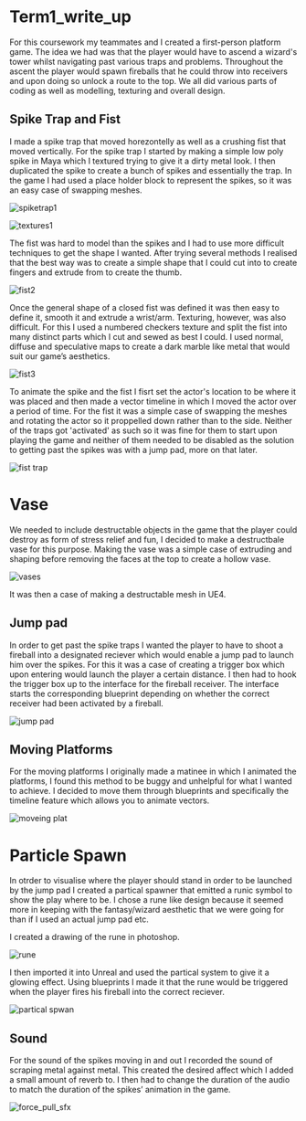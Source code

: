# Term1_write_up

For this coursework my teammates and I created a first-person platform game. The idea we had was that the player would have to ascend a wizard's tower whilst navigating past various traps and problems. Throughout the ascent the player would spawn fireballs that he could throw into receivers and upon doing so unlock a route to the top.  We all did various parts of coding as well as modelling, texturing and overall design.

## Spike Trap and Fist

I made a spike trap that moved horezontelly as well as a crushing fist that moved vertically. For the spike trap I started by making a simple low poly spike in Maya which I textured trying to give it a dirty metal look. I then duplicated the spike to create a bunch of spikes and essentially the trap. In the game I had used a place holder block to represent the spikes, so it was an easy case of swapping meshes. 

![spiketrap1](https://user-images.githubusercontent.com/32567724/35195469-cd3d4610-febb-11e7-8508-28ee968509d6.png)

![textures1](https://user-images.githubusercontent.com/32567724/35198031-a2965bb6-fee0-11e7-8f33-ba18f0a15d46.jpg)



The fist was hard to model than the spikes and I had to use more difficult techniques to get the shape I wanted. After trying several methods I realised that the best way was to create a simple shape that I could cut into to create fingers and extrude from to create the thumb. 

![fist2](https://user-images.githubusercontent.com/32567724/35195494-51f418ac-febc-11e7-8db3-7e47277c5029.png)

Once the general shape of a closed fist was defined it was then easy to define it, smooth it and extrude a wrist/arm. Texturing, however, was also difficult. For this I used a numbered checkers texture and split the fist into many distinct parts which I cut and sewed as best I could. I used normal, diffuse and speculative maps to create a dark marble like metal that would suit our game’s aesthetics.

![fist3](https://user-images.githubusercontent.com/32567724/35196113-ab474fce-fec5-11e7-89e8-ca7e3dd68d01.png)

To animate the spike and the fist I fisrt set the actor's location to be where it was placed and then made a vector timeline in which I moved the actor over a period of time. For the fist it was a simple case of swapping the meshes and rotating the actor so it proppelled down rather than to the side. Neither of the traps got 'activated' as such so it was fine for them to start upon playing the game and neither of them needed to be disabled as the solution to getting past the spikes was with a jump pad, more on that later.   

![fist trap](https://user-images.githubusercontent.com/32567724/35196347-b7f215b2-fec8-11e7-9c8e-937d531a4524.PNG)

# Vase 
We needed to include destructable objects in the game that the player could destroy as form of stress relief and fun, I decided to make a destructbale vase for this purpose. Making the vase was a simple case of extruding and shaping before removing the faces at the top to create a hollow vase. 


![vases](https://user-images.githubusercontent.com/32567724/35195584-9b63d1c0-febd-11e7-835d-9cdf371f9ed8.png)

It was then a case of making a destructable mesh in UE4. 


## Jump pad
In order to get past the spike traps I wanted the player to have to shoot a fireball into a designated reciever which would enable a jump pad to launch him over the spikes. For this it was a case of creating a trigger box which upon entering would launch the player a certain distance. I then had to hook the trigger box up to the interface for the fireball receiver. The interface starts the corresponding blueprint depending on whether the correct receiver had been activated by a fireball. 

![jump pad](https://user-images.githubusercontent.com/32567724/35196653-e68acea6-fecc-11e7-8f36-06d7bbab5e86.PNG)

## Moving Platforms
For the moving platforms I originally made a matinee in which I animated the platforms, I found this method to be buggy and unhelpful for what I wanted to achieve. I decided to move them through blueprints and specifically the timeline feature which allows you to animate vectors. 

![moveing plat](https://user-images.githubusercontent.com/32567724/35196654-e6a61922-fecc-11e7-8516-834307a497d7.PNG)


# Particle Spawn

In otrder to visualise where the player should stand in order to be launched by the jump pad I created a partical spawner that emitted a runic symbol to show the play where to be. I chose a rune like design because it seemed more in keeping with the fantasy/wizard aesthetic that we were going for than if I used an actual jump pad etc.  

I created a drawing of the rune in photoshop.

![rune](https://user-images.githubusercontent.com/32567724/35196813-3ea52cd8-fecf-11e7-83ef-f804c61f79a7.png)

I then imported it into Unreal and used the partical system to give it a glowing effect. Using blueprints I made it that the rune would be triggered when the player fires his fireball into the correct reciever. 

![partical spwan](https://user-images.githubusercontent.com/32567724/35196655-e6bfed5c-fecc-11e7-9f14-f31e2a4e3541.PNG)

## Sound 
For the sound of the spikes moving in and out I recorded the sound of scraping metal against metal. This created the desired affect which I added a small amount of reverb to. I then had to change the duration of the audio to match the duration of the spikes’ animation in the game. 

![force_pull_sfx](https://user-images.githubusercontent.com/32567724/35198191-25a97982-fee3-11e7-8627-75be128e963c.PNG)



